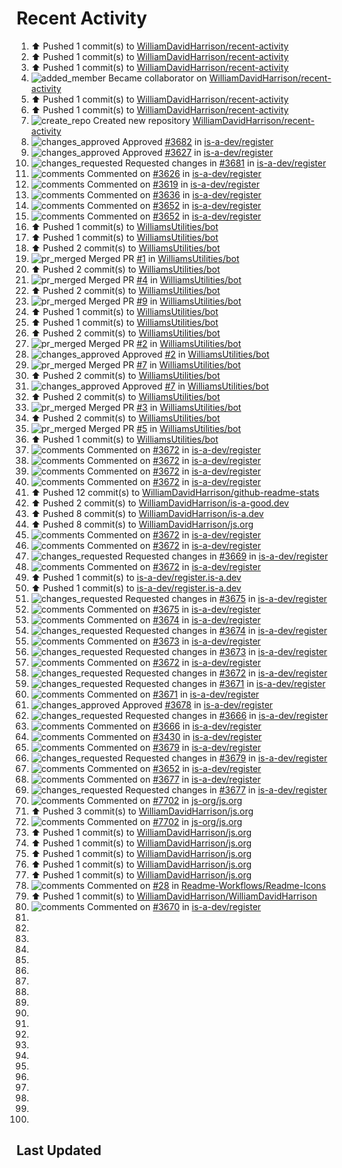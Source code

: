 # Recent Activity

<!--RECENT_ACTIVITY:start-->
1. ⬆️ Pushed 1 commit(s) to [WilliamDavidHarrison/recent-activity](https://github.com/WilliamDavidHarrison/recent-activity)
2. ⬆️ Pushed 1 commit(s) to [WilliamDavidHarrison/recent-activity](https://github.com/WilliamDavidHarrison/recent-activity)
3. ⬆️ Pushed 1 commit(s) to [WilliamDavidHarrison/recent-activity](https://github.com/WilliamDavidHarrison/recent-activity)
4. ![added_member](https://cdn.jsdelivr.net/gh/Readme-Workflows/Readme-Icons@main/icons/octicons/People.svg) Became collaborator on [WilliamDavidHarrison/recent-activity](https://github.com/WilliamDavidHarrison/recent-activity)
5. ⬆️ Pushed 1 commit(s) to [WilliamDavidHarrison/recent-activity](https://github.com/WilliamDavidHarrison/recent-activity)
6. ⬆️ Pushed 1 commit(s) to [WilliamDavidHarrison/recent-activity](https://github.com/WilliamDavidHarrison/recent-activity)
7. ![create_repo](https://cdn.jsdelivr.net/gh/Readme-Workflows/Readme-Icons@main/icons/octicons/Repository.svg) Created new repository [WilliamDavidHarrison/recent-activity](https://github.com/WilliamDavidHarrison/recent-activity)
8. ![changes_approved](https://cdn.jsdelivr.net/gh/Readme-Workflows/Readme-Icons@main/icons/octicons/ApprovedChanges.svg) Approved [#3682](https://github.com/is-a-dev/register/pull/3682#pullrequestreview-1139963695) in [is-a-dev/register](https://github.com/is-a-dev/register)
9. ![changes_approved](https://cdn.jsdelivr.net/gh/Readme-Workflows/Readme-Icons@main/icons/octicons/ApprovedChanges.svg) Approved [#3627](https://github.com/is-a-dev/register/pull/3627#pullrequestreview-1139934068) in [is-a-dev/register](https://github.com/is-a-dev/register)
10. ![changes_requested](https://cdn.jsdelivr.net/gh/Readme-Workflows/Readme-Icons@main/icons/octicons/RequestedChanges.svg) Requested changes in [#3681](https://github.com/is-a-dev/register/pull/3681#pullrequestreview-1139932291) in [is-a-dev/register](https://github.com/is-a-dev/register)
11. ![comments](https://cdn.jsdelivr.net/gh/Readme-Workflows/Readme-Icons@main/icons/octicons/Comment.svg) Commented on [#3626](https://github.com/is-a-dev/register/pull/3626#issuecomment-1276940950) in [is-a-dev/register](https://github.com/is-a-dev/register)
12. ![comments](https://cdn.jsdelivr.net/gh/Readme-Workflows/Readme-Icons@main/icons/octicons/Comment.svg) Commented on [#3619](https://github.com/is-a-dev/register/pull/3619#discussion_r994048665) in [is-a-dev/register](https://github.com/is-a-dev/register)
13. ![comments](https://cdn.jsdelivr.net/gh/Readme-Workflows/Readme-Icons@main/icons/octicons/Comment.svg) Commented on [#3636](https://github.com/is-a-dev/register/pull/3636#issuecomment-1276938165) in [is-a-dev/register](https://github.com/is-a-dev/register)
14. ![comments](https://cdn.jsdelivr.net/gh/Readme-Workflows/Readme-Icons@main/icons/octicons/Comment.svg) Commented on [#3652](https://github.com/is-a-dev/register/issues/3652#issuecomment-1276937154) in [is-a-dev/register](https://github.com/is-a-dev/register)
15. ![comments](https://cdn.jsdelivr.net/gh/Readme-Workflows/Readme-Icons@main/icons/octicons/Comment.svg) Commented on [#3652](https://github.com/is-a-dev/register/issues/3652#issuecomment-1276936641) in [is-a-dev/register](https://github.com/is-a-dev/register)
16. ⬆️ Pushed 1 commit(s) to [WilliamsUtilities/bot](https://github.com/WilliamsUtilities/bot)
17. ⬆️ Pushed 1 commit(s) to [WilliamsUtilities/bot](https://github.com/WilliamsUtilities/bot)
18. ⬆️ Pushed 2 commit(s) to [WilliamsUtilities/bot](https://github.com/WilliamsUtilities/bot)
19. ![pr_merged](https://cdn.jsdelivr.net/gh/Readme-Workflows/Readme-Icons@main/icons/octicons/PullRequestMerged.svg) Merged PR [#1](https://github.com/WilliamsUtilities/bot/pull/1) in [WilliamsUtilities/bot](https://github.com/WilliamsUtilities/bot)
20. ⬆️ Pushed 2 commit(s) to [WilliamsUtilities/bot](https://github.com/WilliamsUtilities/bot)
21. ![pr_merged](https://cdn.jsdelivr.net/gh/Readme-Workflows/Readme-Icons@main/icons/octicons/PullRequestMerged.svg) Merged PR [#4](https://github.com/WilliamsUtilities/bot/pull/4) in [WilliamsUtilities/bot](https://github.com/WilliamsUtilities/bot)
22. ⬆️ Pushed 2 commit(s) to [WilliamsUtilities/bot](https://github.com/WilliamsUtilities/bot)
23. ![pr_merged](https://cdn.jsdelivr.net/gh/Readme-Workflows/Readme-Icons@main/icons/octicons/PullRequestMerged.svg) Merged PR [#9](https://github.com/WilliamsUtilities/bot/pull/9) in [WilliamsUtilities/bot](https://github.com/WilliamsUtilities/bot)
24. ⬆️ Pushed 1 commit(s) to [WilliamsUtilities/bot](https://github.com/WilliamsUtilities/bot)
25. ⬆️ Pushed 1 commit(s) to [WilliamsUtilities/bot](https://github.com/WilliamsUtilities/bot)
26. ⬆️ Pushed 2 commit(s) to [WilliamsUtilities/bot](https://github.com/WilliamsUtilities/bot)
27. ![pr_merged](https://cdn.jsdelivr.net/gh/Readme-Workflows/Readme-Icons@main/icons/octicons/PullRequestMerged.svg) Merged PR [#2](https://github.com/WilliamsUtilities/bot/pull/2) in [WilliamsUtilities/bot](https://github.com/WilliamsUtilities/bot)
28. ![changes_approved](https://cdn.jsdelivr.net/gh/Readme-Workflows/Readme-Icons@main/icons/octicons/ApprovedChanges.svg) Approved [#2](https://github.com/WilliamsUtilities/bot/pull/2#pullrequestreview-1139916736) in [WilliamsUtilities/bot](https://github.com/WilliamsUtilities/bot)
29. ![pr_merged](https://cdn.jsdelivr.net/gh/Readme-Workflows/Readme-Icons@main/icons/octicons/PullRequestMerged.svg) Merged PR [#7](https://github.com/WilliamsUtilities/bot/pull/7) in [WilliamsUtilities/bot](https://github.com/WilliamsUtilities/bot)
30. ⬆️ Pushed 2 commit(s) to [WilliamsUtilities/bot](https://github.com/WilliamsUtilities/bot)
31. ![changes_approved](https://cdn.jsdelivr.net/gh/Readme-Workflows/Readme-Icons@main/icons/octicons/ApprovedChanges.svg) Approved [#7](https://github.com/WilliamsUtilities/bot/pull/7#pullrequestreview-1139916463) in [WilliamsUtilities/bot](https://github.com/WilliamsUtilities/bot)
32. ⬆️ Pushed 2 commit(s) to [WilliamsUtilities/bot](https://github.com/WilliamsUtilities/bot)
33. ![pr_merged](https://cdn.jsdelivr.net/gh/Readme-Workflows/Readme-Icons@main/icons/octicons/PullRequestMerged.svg) Merged PR [#3](https://github.com/WilliamsUtilities/bot/pull/3) in [WilliamsUtilities/bot](https://github.com/WilliamsUtilities/bot)
34. ⬆️ Pushed 2 commit(s) to [WilliamsUtilities/bot](https://github.com/WilliamsUtilities/bot)
35. ![pr_merged](https://cdn.jsdelivr.net/gh/Readme-Workflows/Readme-Icons@main/icons/octicons/PullRequestMerged.svg) Merged PR [#5](https://github.com/WilliamsUtilities/bot/pull/5) in [WilliamsUtilities/bot](https://github.com/WilliamsUtilities/bot)
36. ⬆️ Pushed 1 commit(s) to [WilliamsUtilities/bot](https://github.com/WilliamsUtilities/bot)
37. ![comments](https://cdn.jsdelivr.net/gh/Readme-Workflows/Readme-Icons@main/icons/octicons/Comment.svg) Commented on [#3672](https://github.com/is-a-dev/register/pull/3672#discussion_r993980976) in [is-a-dev/register](https://github.com/is-a-dev/register)
38. ![comments](https://cdn.jsdelivr.net/gh/Readme-Workflows/Readme-Icons@main/icons/octicons/Comment.svg) Commented on [#3672](https://github.com/is-a-dev/register/pull/3672#discussion_r993974383) in [is-a-dev/register](https://github.com/is-a-dev/register)
39. ![comments](https://cdn.jsdelivr.net/gh/Readme-Workflows/Readme-Icons@main/icons/octicons/Comment.svg) Commented on [#3672](https://github.com/is-a-dev/register/pull/3672#discussion_r993966300) in [is-a-dev/register](https://github.com/is-a-dev/register)
40. ![comments](https://cdn.jsdelivr.net/gh/Readme-Workflows/Readme-Icons@main/icons/octicons/Comment.svg) Commented on [#3672](https://github.com/is-a-dev/register/pull/3672#discussion_r993961990) in [is-a-dev/register](https://github.com/is-a-dev/register)
41. ⬆️ Pushed 12 commit(s) to [WilliamDavidHarrison/github-readme-stats](https://github.com/WilliamDavidHarrison/github-readme-stats)
42. ⬆️ Pushed 2 commit(s) to [WilliamDavidHarrison/is-a-good.dev](https://github.com/WilliamDavidHarrison/is-a-good.dev)
43. ⬆️ Pushed 8 commit(s) to [WilliamDavidHarrison/is-a.dev](https://github.com/WilliamDavidHarrison/is-a.dev)
44. ⬆️ Pushed 8 commit(s) to [WilliamDavidHarrison/js.org](https://github.com/WilliamDavidHarrison/js.org)
45. ![comments](https://cdn.jsdelivr.net/gh/Readme-Workflows/Readme-Icons@main/icons/octicons/Comment.svg) Commented on [#3672](https://github.com/is-a-dev/register/pull/3672#discussion_r993959868) in [is-a-dev/register](https://github.com/is-a-dev/register)
46. ![comments](https://cdn.jsdelivr.net/gh/Readme-Workflows/Readme-Icons@main/icons/octicons/Comment.svg) Commented on [#3672](https://github.com/is-a-dev/register/pull/3672#discussion_r993958143) in [is-a-dev/register](https://github.com/is-a-dev/register)
47. ![changes_requested](https://cdn.jsdelivr.net/gh/Readme-Workflows/Readme-Icons@main/icons/octicons/RequestedChanges.svg) Requested changes in [#3669](https://github.com/is-a-dev/register/pull/3669#pullrequestreview-1139803055) in [is-a-dev/register](https://github.com/is-a-dev/register)
48. ![comments](https://cdn.jsdelivr.net/gh/Readme-Workflows/Readme-Icons@main/icons/octicons/Comment.svg) Commented on [#3672](https://github.com/is-a-dev/register/pull/3672#discussion_r993951041) in [is-a-dev/register](https://github.com/is-a-dev/register)
49. ⬆️ Pushed 1 commit(s) to [is-a-dev/register.is-a.dev](https://github.com/is-a-dev/register.is-a.dev)
50. ⬆️ Pushed 1 commit(s) to [is-a-dev/register.is-a.dev](https://github.com/is-a-dev/register.is-a.dev)
51. ![changes_requested](https://cdn.jsdelivr.net/gh/Readme-Workflows/Readme-Icons@main/icons/octicons/RequestedChanges.svg) Requested changes in [#3675](https://github.com/is-a-dev/register/pull/3675#pullrequestreview-1139774732) in [is-a-dev/register](https://github.com/is-a-dev/register)
52. ![comments](https://cdn.jsdelivr.net/gh/Readme-Workflows/Readme-Icons@main/icons/octicons/Comment.svg) Commented on [#3675](https://github.com/is-a-dev/register/pull/3675#discussion_r993936369) in [is-a-dev/register](https://github.com/is-a-dev/register)
53. ![comments](https://cdn.jsdelivr.net/gh/Readme-Workflows/Readme-Icons@main/icons/octicons/Comment.svg) Commented on [#3674](https://github.com/is-a-dev/register/pull/3674#discussion_r993935890) in [is-a-dev/register](https://github.com/is-a-dev/register)
54. ![changes_requested](https://cdn.jsdelivr.net/gh/Readme-Workflows/Readme-Icons@main/icons/octicons/RequestedChanges.svg) Requested changes in [#3674](https://github.com/is-a-dev/register/pull/3674#pullrequestreview-1139774058) in [is-a-dev/register](https://github.com/is-a-dev/register)
55. ![comments](https://cdn.jsdelivr.net/gh/Readme-Workflows/Readme-Icons@main/icons/octicons/Comment.svg) Commented on [#3673](https://github.com/is-a-dev/register/pull/3673#discussion_r993935580) in [is-a-dev/register](https://github.com/is-a-dev/register)
56. ![changes_requested](https://cdn.jsdelivr.net/gh/Readme-Workflows/Readme-Icons@main/icons/octicons/RequestedChanges.svg) Requested changes in [#3673](https://github.com/is-a-dev/register/pull/3673#pullrequestreview-1139773608) in [is-a-dev/register](https://github.com/is-a-dev/register)
57. ![comments](https://cdn.jsdelivr.net/gh/Readme-Workflows/Readme-Icons@main/icons/octicons/Comment.svg) Commented on [#3672](https://github.com/is-a-dev/register/pull/3672#discussion_r993935131) in [is-a-dev/register](https://github.com/is-a-dev/register)
58. ![changes_requested](https://cdn.jsdelivr.net/gh/Readme-Workflows/Readme-Icons@main/icons/octicons/RequestedChanges.svg) Requested changes in [#3672](https://github.com/is-a-dev/register/pull/3672#pullrequestreview-1139772976) in [is-a-dev/register](https://github.com/is-a-dev/register)
59. ![changes_requested](https://cdn.jsdelivr.net/gh/Readme-Workflows/Readme-Icons@main/icons/octicons/RequestedChanges.svg) Requested changes in [#3671](https://github.com/is-a-dev/register/pull/3671#pullrequestreview-1139772381) in [is-a-dev/register](https://github.com/is-a-dev/register)
60. ![comments](https://cdn.jsdelivr.net/gh/Readme-Workflows/Readme-Icons@main/icons/octicons/Comment.svg) Commented on [#3671](https://github.com/is-a-dev/register/pull/3671#discussion_r993934684) in [is-a-dev/register](https://github.com/is-a-dev/register)
61. ![changes_approved](https://cdn.jsdelivr.net/gh/Readme-Workflows/Readme-Icons@main/icons/octicons/ApprovedChanges.svg) Approved [#3678](https://github.com/is-a-dev/register/pull/3678#pullrequestreview-1139771598) in [is-a-dev/register](https://github.com/is-a-dev/register)
62. ![changes_requested](https://cdn.jsdelivr.net/gh/Readme-Workflows/Readme-Icons@main/icons/octicons/RequestedChanges.svg) Requested changes in [#3666](https://github.com/is-a-dev/register/pull/3666#pullrequestreview-1139771126) in [is-a-dev/register](https://github.com/is-a-dev/register)
63. ![comments](https://cdn.jsdelivr.net/gh/Readme-Workflows/Readme-Icons@main/icons/octicons/Comment.svg) Commented on [#3666](https://github.com/is-a-dev/register/pull/3666#discussion_r993933717) in [is-a-dev/register](https://github.com/is-a-dev/register)
64. ![comments](https://cdn.jsdelivr.net/gh/Readme-Workflows/Readme-Icons@main/icons/octicons/Comment.svg) Commented on [#3430](https://github.com/is-a-dev/register/pull/3430#issuecomment-1276780227) in [is-a-dev/register](https://github.com/is-a-dev/register)
65. ![comments](https://cdn.jsdelivr.net/gh/Readme-Workflows/Readme-Icons@main/icons/octicons/Comment.svg) Commented on [#3679](https://github.com/is-a-dev/register/pull/3679#discussion_r993932292) in [is-a-dev/register](https://github.com/is-a-dev/register)
66. ![changes_requested](https://cdn.jsdelivr.net/gh/Readme-Workflows/Readme-Icons@main/icons/octicons/RequestedChanges.svg) Requested changes in [#3679](https://github.com/is-a-dev/register/pull/3679#pullrequestreview-1139769321) in [is-a-dev/register](https://github.com/is-a-dev/register)
67. ![comments](https://cdn.jsdelivr.net/gh/Readme-Workflows/Readme-Icons@main/icons/octicons/Comment.svg) Commented on [#3652](https://github.com/is-a-dev/register/issues/3652#issuecomment-1276778945) in [is-a-dev/register](https://github.com/is-a-dev/register)
68. ![comments](https://cdn.jsdelivr.net/gh/Readme-Workflows/Readme-Icons@main/icons/octicons/Comment.svg) Commented on [#3677](https://github.com/is-a-dev/register/pull/3677#discussion_r993930976) in [is-a-dev/register](https://github.com/is-a-dev/register)
69. ![changes_requested](https://cdn.jsdelivr.net/gh/Readme-Workflows/Readme-Icons@main/icons/octicons/RequestedChanges.svg) Requested changes in [#3677](https://github.com/is-a-dev/register/pull/3677#pullrequestreview-1139767498) in [is-a-dev/register](https://github.com/is-a-dev/register)
70. ![comments](https://cdn.jsdelivr.net/gh/Readme-Workflows/Readme-Icons@main/icons/octicons/Comment.svg) Commented on [#7702](https://github.com/js-org/js.org/pull/7702#issuecomment-1276777357) in [js-org/js.org](https://github.com/js-org/js.org)
71. ⬆️ Pushed 3 commit(s) to [WilliamDavidHarrison/js.org](https://github.com/WilliamDavidHarrison/js.org)
72. ![comments](https://cdn.jsdelivr.net/gh/Readme-Workflows/Readme-Icons@main/icons/octicons/Comment.svg) Commented on [#7702](https://github.com/js-org/js.org/pull/7702#issuecomment-1276776748) in [js-org/js.org](https://github.com/js-org/js.org)
73. ⬆️ Pushed 1 commit(s) to [WilliamDavidHarrison/js.org](https://github.com/WilliamDavidHarrison/js.org)
74. ⬆️ Pushed 1 commit(s) to [WilliamDavidHarrison/js.org](https://github.com/WilliamDavidHarrison/js.org)
75. ⬆️ Pushed 1 commit(s) to [WilliamDavidHarrison/js.org](https://github.com/WilliamDavidHarrison/js.org)
76. ⬆️ Pushed 1 commit(s) to [WilliamDavidHarrison/js.org](https://github.com/WilliamDavidHarrison/js.org)
77. ⬆️ Pushed 1 commit(s) to [WilliamDavidHarrison/js.org](https://github.com/WilliamDavidHarrison/js.org)
78. ![comments](https://cdn.jsdelivr.net/gh/Readme-Workflows/Readme-Icons@main/icons/octicons/Comment.svg) Commented on [#28](https://github.com/Readme-Workflows/Readme-Icons/issues/28#issuecomment-1276775458) in [Readme-Workflows/Readme-Icons](https://github.com/Readme-Workflows/Readme-Icons)
79. ⬆️ Pushed 1 commit(s) to [WilliamDavidHarrison/WilliamDavidHarrison](https://github.com/WilliamDavidHarrison/WilliamDavidHarrison)
80. ![comments](https://cdn.jsdelivr.net/gh/Readme-Workflows/Readme-Icons@main/icons/octicons/Comment.svg) Commented on [#3670](https://github.com/is-a-dev/register/pull/3670#discussion_r993306288) in [is-a-dev/register](https://github.com/is-a-dev/register)
81. 
82. 
83. 
84. 
85. 
86. 
87. 
88. 
89. 
90. 
91. 
92. 
93. 
94. 
95. 
96. 
97. 
98. 
99. 
100. 
<!--RECENT_ACTIVITY:end-->

## Last Updated
<!--RECENT_ACTIVITY:last_update-->
